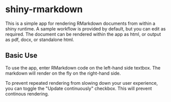 # shiny-rmarkdown

This is a simple app for rendering RMarkdown documents from within a shiny runtime.
A sample workflow is provided by default, but you can edit as required.
The document can be rendered within the app as html, or output as pdf, docx, or standalone html.

## Basic Use

To use the app, enter RMarkdown code on the left-hand side textbox.
The markdown will render on the fly on the right-hand side.

To prevent repeated rendering from slowing down your user experience, you can toggle the "Update continuously" checkbox.
This will prevent continous rendering.
